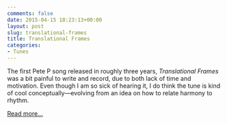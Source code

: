 ```yaml
---
comments: false
date: 2015-04-15 18:23:13+00:00
layout: post
slug: translational-frames
title: Translational Frames
categories:
- Tunes
---
```


The first Pete P song released in roughly three years, _Translational Frames_
was a bit painful to write and record, due to both lack of time and motivation.
Even though I am so sick of hearing it, I do think the tune is kind of cool
conceptually—evolving from an idea on how to relate harmony to rhythm.

[Read more...](/music/synchronized-seasoning/translational-frames)
